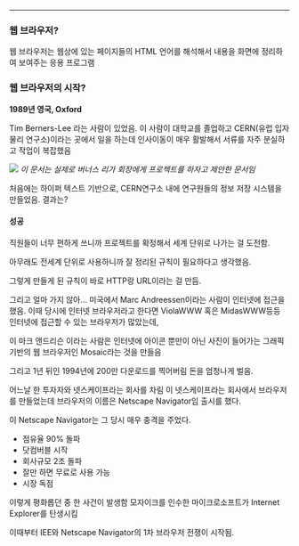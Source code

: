 
---

### 웹 브라우저?

웹 브라우저는 웹상에 있는 페이지들의 HTML 언어를 해석해서 내용을 화면에 정리하여 보여주는 응용 프로그램

### 웹 브라우저의 시작?

**1989년 영국, Oxford**

Tim Berners-Lee 라는 사람이 있었음. 이 사람이 대학교를 졸업하고 CERN(유럽 입자 물리 연구소)이라는 곳에서 일을 하는데 인사이동이 매우 활발해서 서류를 자주 분실하고 작업이 복잡했음

![](https://i.imgur.com/8jOuYXp.png)
*이 문서는 실제로 버너스 리가 회장에게 프로젝트를 하자고 제안한 문서임*

처음에는 하이퍼 텍스트 기반으로, CERN연구소 내에 연구원들의 정보 저장 시스템을 만들었음.
결과는?
#### 성공

직원들이 너무 편하게 쓰니까 프로젝트를 확정해서 세계 단위로 나가는 걸 도전함.

아무래도 전세계 단위로 사용하니까 잘 정리된 규칙이 필요하다고 생각했음.

그렇게 만들게 된 규칙이 바로 HTTP랑 URL이라는 걸 만듬.

그리고 얼마 가지 않아... 미국에서 Marc Andreessen이라는 사람이 인터넷에 접근을 했음.
이때 당시에 인터넷 브라우저라고 한다면 ViolaWWW 혹은 MidasWWW등등 인터넷에 접근할 수 있는 브라우저가 많았는데, 

이 마크 앤드리슨 이라는 사람은 인터넷에 아이콘 뿐만이 아닌 사진이 들어가는 그래픽 기반의 웹 브라우저인 Mosaic라는 것을 만들음

그리고 1년 뒤인 1994년에 200만 다운로드를 찍어버림 돈을 엄청나게 벌음.

어느날 한 투자자와 넷스케이프라는 회사를 차림 이 넷스케이프라는 회사에서 브라우저를 만들었는데 
브라우저의 이름은 Netscape Navigator임 출시를 했다.

이 Netscape Navigator는 그 당시 매우 충격을 주었다.
- 점유율 90% 돌파
- 닷컴버블 시작
- 회사규모 2조 돌파
- 잘만 하면 무료로 사용 가능
- 시장 독점

이렇게 평화롭던 중 한 사건이 발생함 모자이크를 인수한 마이크로소프트가 Internet Explorer를 탄생시킴

이때부터 IEE와 Netscape Navigator의 1차 브라우저 전쟁이 시작됨.

